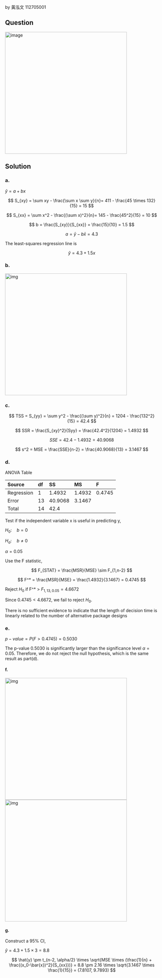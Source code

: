 by 黃泓文 112705001

## Question

<img width="400" alt="image" src="https://github.com/user-attachments/assets/02e3d2ab-fb3a-443b-946a-0e52e6b605f4" />

## Solution

### a.

$\hat{y} = a + bx$  

$$
S_{xy} = \sum xy - \frac{\sum x \sum y}{n}= 411 - \frac{45 \times 132}{15} = 15 
$$

$$
S_{xx} = \sum x^2 - \frac{(\sum x)^2}{n}= 145 - \frac{45^2}{15} = 10
$$

$$
b = \frac{S_{xy}}{S_{xx}} = \frac{15}{10} = 1.5
$$

$$
a = \bar{y} - b\bar{x} = 4.3
$$

The least-squares regression line is

$$
\hat{y} = 4.3 + 1.5x
$$  

### b.

<img width="400" alt="img" src="https://github.com/user-attachments/assets/07eeba0d-55c5-4a22-b35a-bee97c1d8d17/">

### c.

$$
TSS = S_{yy} = \sum y^2 - \frac{(\sum y)^2}{n} = 1204 - \frac{132^2}{15} = 42.4
$$

$$
SSR = \frac{S_{xy}^2}{Syy} = \frac{42.4^2}{1204} = 1.4932 
$$

$$
SSE = 42.4 - 1.4932 = 40.9068
$$

$$
s^2 = MSE = \frac{SSE}{n-2} = \frac{40.9068}{13} = 3.1467
$$

### d.

ANOVA Table

| Source     | df | SS      | MS     | F      |
|:-----------|:---|:--------|:-------|:-------|
| Regression | 1  | 1.4932  | 1.4932 | 0.4745 |
| Error      | 13 | 40.9068 | 3.1467 |        |
| Total      | 14 | 42.4    |        |        |

Test if the independent variable x is useful in predicting y,

$H_0: \quad b = 0$

$H_a: \quad b \neq 0$  

$\alpha = 0.05$  

Use the F statistic,

$$
F_{STAT} = \frac{MSR}{MSE} \sim F_{1,n-2}
$$

$$
F^* = \frac{MSR}{MSE} = \frac{1.4932}{3.1467} = 0.4745
$$

Reject $H_0$ if F^* > $F_{1,13,0.05} = 4.6672$

Since $0.4745 < 4.6672$, we fail to reject $H_0$. 

There is no sufficient evidence to indicate that the length of decision time is linearly related to the number of alternative package designs  

### e.

$p-value = P(F > 0.4745) = 0.5030$  

The p-value 0.5030 is significantly larger than the significance level $\alpha = 0.05$. Therefore, we do not reject the null hypothesis, which is the same result as part(d).  

#### f.

<img width="400" alt="img" src="https://github.com/user-attachments/assets/b23d4e14-1b47-45c5-bcb4-bdb481b4ca8b"/>
<img width="400" alt="img" src="https://github.com/user-attachments/assets/b1d7d85b-c2b5-4b38-8b47-4e0f6ede2260" />

#### g.

Construct a 95% CI,

$\hat{y} = 4.3 + 1.5 \times 3 = 8.8$  

$$
\hat{y} \pm t_{n-2, \alpha/2} \times \sqrt{MSE \times (\frac{1}{n} + \frac{(x_0-\bar{x})^2}{S_{xx}})} = 8.8 \pm 2.16 \times \sqrt{3.1467 \times \frac{1}{15}} = (7.8107, 9.7893)
$$
